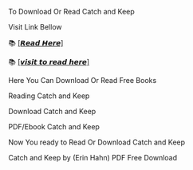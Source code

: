 To Download Or Read Catch and Keep

Visit Link Bellow

📚 [[𝙍𝙚𝙖𝙙 𝙃𝙚𝙧𝙚]](https://slicefile.web.app/krakenfiles/203578799)

📚 [[𝙫𝙞𝙨𝙞𝙩 𝙩𝙤 𝙧𝙚𝙖𝙙 𝙝𝙚𝙧𝙚]](https://uk.ebookarea.xyz/?book=203578799-catch-and-keep)

Here You Can Download Or Read Free Books

Reading Catch and Keep

Download Catch and Keep

PDF/Ebook Catch and Keep

Now You ready to Read Or Download Catch and Keep

Catch and Keep by (Erin Hahn) PDF Free Download
